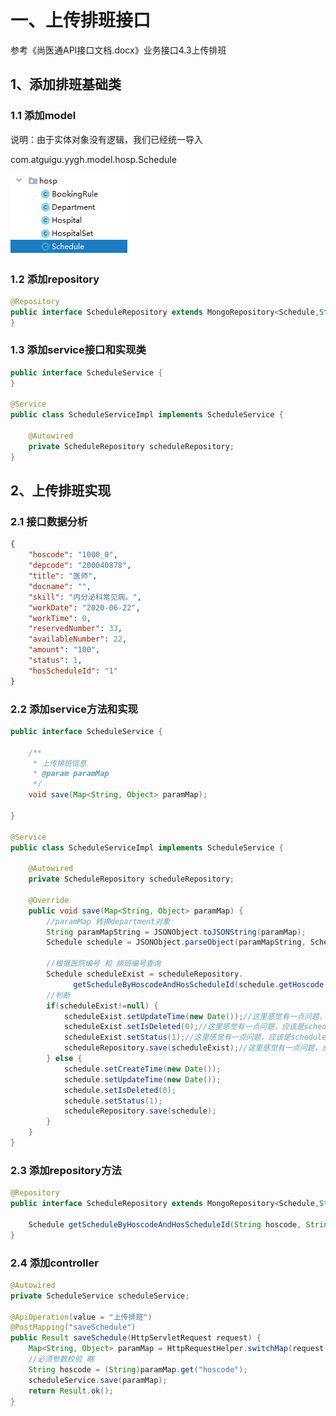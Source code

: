# 一、上传排班接口

参考《尚医通API接口文档.docx》业务接口4.3上传排班

## 1、添加排班基础类

### 1.1 添加model

说明：由于实体对象没有逻辑，我们已经统一导入

com.atguigu.yygh.model.hosp.Schedule

![](assets/0e77a179-06cf-40f6-b6d3-77034ca5ff15-20220306163245-wt0zr8f.png)

### 1.2 添加repository

```java
@Repository
public interface ScheduleRepository extends MongoRepository<Schedule,String> {
}
```

### 1.3 添加service接口和实现类

```java
public interface ScheduleService {
}

@Service
public class ScheduleServiceImpl implements ScheduleService {
  
    @Autowired
    private ScheduleRepository scheduleRepository;
}
```

## 2、上传排班实现

### 2.1 接口数据分析

```json
{
    "hoscode": "1000_0",
    "depcode": "200040878",
    "title": "医师",
    "docname": "",
    "skill": "内分泌科常见病。",
    "workDate": "2020-06-22",
    "workTime": 0,
    "reservedNumber": 33,
    "availableNumber": 22,
    "amount": "100",
    "status": 1,
    "hosScheduleId": "1"
}
```

### 2.2 添加service方法和实现

```java
public interface ScheduleService {

    /**
     * 上传排班信息
     * @param paramMap
     */
    void save(Map<String, Object> paramMap);

}

@Service
public class ScheduleServiceImpl implements ScheduleService {

    @Autowired
    private ScheduleRepository scheduleRepository;

    @Override
    public void save(Map<String, Object> paramMap) {
        //paramMap 转换department对象
        String paramMapString = JSONObject.toJSONString(paramMap);
        Schedule schedule = JSONObject.parseObject(paramMapString, Schedule.class);

        //根据医院编号 和 排班编号查询
        Schedule scheduleExist = scheduleRepository.
              getScheduleByHoscodeAndHosScheduleId(schedule.getHoscode(),schedule.getHosScheduleId());
        //判断
        if(scheduleExist!=null) {
            scheduleExist.setUpdateTime(new Date());//这里感觉有一点问题，应该是schedule对象
            scheduleExist.setIsDeleted(0);//这里感觉有一点问题，应该是schedule对象
            scheduleExist.setStatus(1);//这里感觉有一点问题，应该是schedule对象
            scheduleRepository.save(scheduleExist);//这里感觉有一点问题，应该是schedule对象，
        } else {
            schedule.setCreateTime(new Date());
            schedule.setUpdateTime(new Date());
            schedule.setIsDeleted(0);
            schedule.setStatus(1);
            scheduleRepository.save(schedule);
        }
    }
}
```

### 2.3 添加repository方法

```java
@Repository
public interface ScheduleRepository extends MongoRepository<Schedule,String> {

    Schedule getScheduleByHoscodeAndHosScheduleId(String hoscode, String hosScheduleId);
}
```

### 2.4 添加controller

```java
@Autowired
private ScheduleService scheduleService;

@ApiOperation(value = "上传排班")
@PostMapping("saveSchedule")
public Result saveSchedule(HttpServletRequest request) {
    Map<String, Object> paramMap = HttpRequestHelper.switchMap(request.getParameterMap());
    //必须参数校验 略
    String hoscode = (String)paramMap.get("hoscode");
    scheduleService.save(paramMap);
    return Result.ok();
}
```
